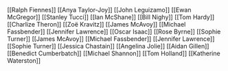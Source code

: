 [[Ralph Fiennes]]
[[Anya Taylor-Joy]]
[[John Leguizamo]]
[[Ewan McGregor]]
[[Stanley Tucci]]
[[Ian McShane]]
[[Bill Nighy]]
[[Tom Hardy]]
[[Charlize Theron]]
[[Zoë Kravitz]]
[[James McAvoy]]
[[Michael Fassbender]]
[[Jennifer Lawrence]]
[[Oscar Isaac]]
[[Rose Byrne]]
[[Sophie Turner]]
[[James McAvoy]]
[[Michael Fassbender]]
[[Jennifer Lawrence]]
[[Sophie Turner]]
[[Jessica Chastain]]
[[Angelina Jolie]]
[[Aidan Gillen]]
[[Benedict Cumberbatch]]
[[Michael Shannon]]
[[Tom Holland]]
[[Katherine Waterston]]
